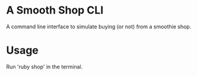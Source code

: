 # A Smooth Shop CLI
A command line interface to simulate buying (or not) from a smoothie shop.

# Usage
Run 'ruby shop' in the terminal.
